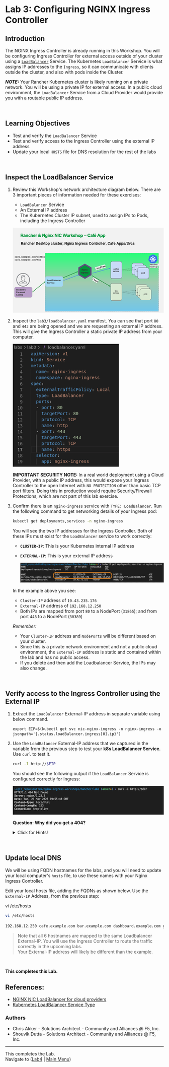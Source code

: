 # Lab 3: Configuring NGINX Ingress Controller

## Introduction

The NGINX Ingress Controller is already running in this Workshop. You will be configuring Ingress Controller for external access outside of your cluster using a [`LoadBalancer`](https://kubernetes.io/docs/tasks/access-application-cluster/create-external-load-balancer/) Service.  The Kubernetes `LoadBalancer` Service is what assigns IP addresses to the `Ingress`, so it can communicate with clients outside the cluster, and also with pods inside the Cluster.

**_NOTE:_** Your Rancher Kubernetes cluster is likely running on a private network. You will be using a private IP for external access. In a public cloud environment, the `LoadBalancer` Service from a Cloud Provider would provide you with a routable public IP address.

<br/>

## Learning Objectives 

- Test and verify the `LoadBalancer` Service
- Test and verify access to the Ingress Controller using the external IP address
- Update your local `HOSTS` file for DNS resolution for the rest of the labs

<br/>

## Inspect the LoadBalancer Service

1. Review this Workshop's network architecture diagram below. There are 3 important pieces of information needed for these exercises:

   - `LoadBalancer` Service
   - An External IP address 
   - The Kubernetes Cluster IP subnet, used to assign IPs to Pods, including the Ingress Controller

   ![Workshop Network Architecture](media/lab3_architecture.png)

1. Inspect the `lab3/loadbalancer.yaml` manifest. You can see that port `80` and `443` are being opened and we are requesting an external IP address. This will give the Ingress Controller a static private IP address from your computer. 

    ![loadbalancer.yaml](media/lab3_loadbalancer.png)
  

    **IMPORTANT SECURITY NOTE:** In a real world deployment using a Cloud Provider, with a public IP address, this would expose your Ingress Controller to the open Internet with `NO PROTECTION` other than basic TCP port filters. Doing this in production would require Security/Firewall Protections, which are not part of this lab exercise.

1. Confirm there is an `nginx-ingress` service with `TYPE: LoadBalancer`. Run the following command to get networking details of your Ingress pod:

   ```bash
   kubectl get deployments,services -n nginx-ingress
   ```
   
   You will see the two IP addresses for the Ingress Controller. Both of these IPs must exist for the `LoadBalancer` service to work correctly:

   - **`CLUSTER-IP`**: This is your Kubernetes internal IP address
   - **`EXTERNAL-IP`**: This is your external IP address 

     ![get loadbalancer output](media/lab3_get-loadbalancer.png)

   In the example above you see: 

   - `Cluster-IP` address of `10.43.235.176`  
   - `External-IP` address of `192.168.12.250` 
   - Both IPs are mapped from port `80` to a NodePort (`31865`); and from port `443` to a NodePort (`30389`)

   *Remember:* 

   - Your `Cluster-IP` address and `NodePorts` will be different based on your cluster. 
   - Since this is a private network environment and not a public cloud environment, the `External-IP` address is static and contained within the lab and has no public access.
   - If you delete and then add the Loadbalancer Service, the IPs may also change.

<br/>

## Verify access to the Ingress Controller using the External IP

1. Extract the `LoadBalancer` External-IP address in separate variable using below command.
   ```
   export EIP=$(kubectl get svc nic-nginx-ingress -n nginx-ingress -o jsonpath='{.status.loadBalancer.ingress[0].ip}')
   ```

2. Use the `LoadBalancer` External-IP address that we captured  in the variable from the previous step to test your **k8s LoadBalancer Service**. Use `curl` to test it.

   ```bash
   curl -I http://$EIP
   ```
   You should see the following output if the `LoadBalancer` Service is configured correctly for Ingress:

   ![curl ingress output](media/lab3_curl-ingress.png)

   **Question: Why did you get a 404?** 

   <details><summary>Click for Hints!</summary>
   <br/>
   <p>
   <strong>Answer</strong> – The NGINX Ingress Controller's default server will return an <b>HTTP 404 Not Found page, or an HTTP 400 Bad Request status code</b> for all requests that have no matching Ingress routing rules defined; this is NGINX's default 404 error page. You will deploy a Demo application in the subsequent labs, which will fix this.
   </p>
   </details>

<br/>

## Update local DNS

We will be using FQDN hostnames for the labs, and you will need to update your local computer's `hosts` file, to use these names with your Nginx Ingress Controller.

Edit your local hosts file, adding the FQDNs as shown below.  Use the `External-IP` Address, from the previous step:

vi /etc/hosts

```bash
vi /etc/hosts

192.168.12.250 cafe.example.com bar.example.com dashboard.example.com grafana.example.com prometheus.example.com juiceshop.example.com
```

>Note that all 6 hostnames are mapped to the same Loadbalancer External-IP.  You will use the Ingress Controller to route the traffic correctly in the upcoming labs.  
Your External-IP address will likely be different than the example.

<br/>

**This completes this Lab.**


## References:  
- [NGINX NIC LoadBalancer for cloud
  providers](https://docs.nginx.com/nginx-ingress-controller/installation/installation-with-manifests/#get-access-to-the-ingress-controller)
- [Kubernetes LoadBalancer Service
  Type](https://kubernetes.io/docs/concepts/services-networking/service/#loadbalancer)

### Authors
- Chris Akker - Solutions Architect - Community and Alliances @ F5, Inc.
- Shouvik Dutta - Solutions Architect - Community and Alliances @ F5, Inc.

-------------

This completes the Lab.<br/> Navigate to ([Lab4](../lab4/readme.md) | [Main
Menu](../LabGuide.md))
